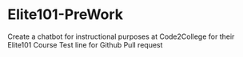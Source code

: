 # Elite101-PreWork
Create a chatbot for instructional purposes at Code2College for their Elite101 Course
Test line for Github Pull request